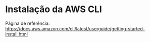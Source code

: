 # Instalação da AWS CLI

Página de referência: https://docs.aws.amazon.com/cli/latest/userguide/getting-started-install.html

